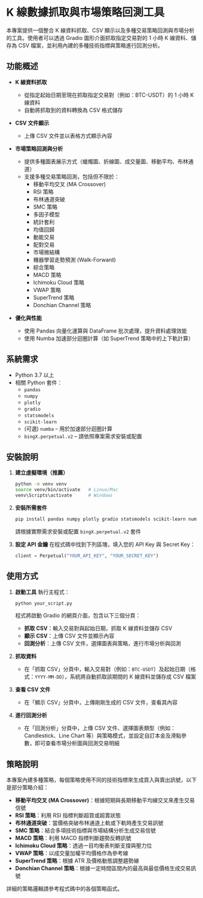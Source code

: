 # K 線數據抓取與市場策略回測工具

本專案提供一個整合 K 線資料抓取、CSV 顯示以及多種交易策略回測與市場分析的工具。使用者可以透過 Gradio 圖形介面抓取指定交易對的 1 小時 K 線資料、儲存為 CSV 檔案，並利用內建的多種技術指標與策略進行回測分析。

## 功能概述

- **K 線資料抓取**
  - 從指定起始日期至現在抓取指定交易對（例如：BTC-USDT）的 1 小時 K 線資料
  - 自動將抓取到的資料轉換為 CSV 格式儲存

- **CSV 文件顯示**
  - 上傳 CSV 文件並以表格方式顯示內容

- **市場策略回測與分析**
  - 提供多種圖表展示方式（蠟燭圖、折線圖、成交量圖、移動平均、布林通道）
  - 支援多種交易策略回測，包括但不限於：
    - 移動平均交叉 (MA Crossover)
    - RSI 策略
    - 布林通道突破
    - SMC 策略
    - 多因子模型
    - 統計套利
    - 均值回歸
    - 動能交易
    - 配對交易
    - 市場微結構
    - 機器學習走勢預測 (Walk-Forward)
    - 綜合策略
    - MACD 策略
    - Ichimoku Cloud 策略
    - VWAP 策略
    - SuperTrend 策略
    - Donchian Channel 策略

- **優化與性能**
  - 使用 Pandas 向量化運算與 DataFrame 批次處理，提升資料處理效能
  - 使用 Numba 加速部分迴圈計算（如 SuperTrend 策略中的上下軌計算）

## 系統需求

- Python 3.7 以上
- 相關 Python 套件：
  - `pandas`
  - `numpy`
  - `plotly`
  - `gradio`
  - `statsmodels`
  - `scikit-learn`
  - (可選) `numba` – 用於加速部分迴圈計算
  - `bingX.perpetual.v2` – 請依照專案需求安裝或配置

## 安裝說明

1. **建立虛擬環境（推薦）**
    ```bash
    python -m venv venv
    source venv/bin/activate   # Linux/Mac
    venv\Scripts\activate      # Windows
    ```

2. **安裝所需套件**
    ```bash
    pip install pandas numpy plotly gradio statsmodels scikit-learn numba
    ```
    請根據實際需求安裝或配置 `bingX.perpetual.v2` 套件

3. **設定 API 金鑰**
   在程式碼中找到下列區塊，填入您的 API Key 與 Secret Key：
    ```python
    client = Perpetual("YOUR_API_KEY", "YOUR_SECRET_KEY")
    ```

## 使用方式

1. **啟動工具**
   執行主程式：
    ```bash
    python your_script.py
    ```
   程式將啟動 Gradio 的網頁介面，包含以下三個分頁：
   - **抓取 CSV**：輸入交易對與起始日期，抓取 K 線資料並儲存 CSV
   - **顯示 CSV**：上傳 CSV 文件並顯示內容
   - **回測分析**：上傳 CSV 文件，選擇圖表與策略，進行市場分析與回測

2. **抓取資料**
   - 在「抓取 CSV」分頁中，輸入交易對（例如：`BTC-USDT`）及起始日期（格式：`YYYY-MM-DD`），系統將自動抓取該期間的 K 線資料並儲存成 CSV 檔案

3. **查看 CSV 文件**
   - 在「顯示 CSV」分頁中，上傳剛剛生成的 CSV 文件，查看其內容

4. **進行回測分析**
   - 在「回測分析」分頁中，上傳 CSV 文件、選擇圖表類型（例如：Candlestick、Line Chart 等）與策略模式，並設定自訂本金及滑點參數，即可查看市場分析圖與回測交易明細

## 策略說明

本專案內建多種策略，每個策略使用不同的技術指標來生成買入與賣出訊號，以下是部分策略介紹：

- **移動平均交叉 (MA Crossover)**：根據短期與長期移動平均線交叉來產生交易信號
- **RSI 策略**：利用 RSI 指標判斷超買或超賣狀態
- **布林通道突破**：當價格突破布林通道上軌或下軌時產生交易訊號
- **SMC 策略**：結合多項技術指標與市場結構分析生成交易信號
- **MACD 策略**：利用 MACD 指標判斷趨勢反轉訊號
- **Ichimoku Cloud 策略**：透過一目均衡表判斷支撐與壓力位
- **VWAP 策略**：以成交量加權平均價格作為參考線
- **SuperTrend 策略**：根據 ATR 及價格動態調整趨勢線
- **Donchian Channel 策略**：根據一定時間區間內的最高與最低價格生成交易訊號

詳細的策略邏輯請參考程式碼中的各個策略函式。
